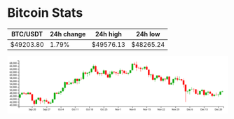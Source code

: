 # Bitcoin Stats

BTC/USDT|24h change|24h high|24h low|
|---|---|---|---|
|$49203.80|1.79%|$49576.13|$48265.24|

<img src="./chart.svg">

